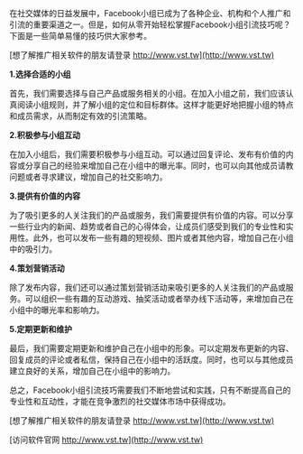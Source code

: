 在社交媒体的日益发展中，Facebook小组已成为了各种企业、机构和个人推广和引流的重要渠道之一。但是，如何从零开始轻松掌握Facebook小组引流技巧呢？下面是一些简单易懂的技巧供大家参考。

[想了解推广相关软件的朋友请登录 http://www.vst.tw](http://www.vst.tw)

**1.选择合适的小组**

首先，我们需要选择与自己产品或服务相关的小组。在加入小组之前，我们应该认真阅读小组规则，并了解小组的定位和目标群体。这样才能更好地把握小组的特点和成员需求，从而制定有效的引流策略。

**2.积极参与小组互动**

在加入小组后，我们需要积极参与小组互动。可以通过回复评论、发布有价值的内容或分享自己的经验来增加自己在小组中的曝光率。同时，也可以向其他成员请教问题或者寻求建议，增加自己的社交影响力。

**3.提供有价值的内容**

为了吸引更多的人关注我们的产品或服务，我们需要提供有价值的内容。可以分享一些行业内的新闻、趋势或者自己的心得体会，让成员们感受到我们的专业性和实用性。此外，也可以发布一些有趣的短视频、图片或者其他内容，增加自己在小组中的吸引力。

**4.策划营销活动**

除了发布内容，我们还可以通过策划营销活动来吸引更多的人关注我们的产品或服务。可以组织一些有趣的互动游戏、抽奖活动或者举办线下活动等，来增加自己在小组中的曝光率和影响力。

**5.定期更新和维护**

最后，我们需要定期更新和维护自己在小组中的形象。可以定期发布更新的内容、回复成员的评论或者私信，保持自己在小组中的活跃度。同时，也可以与其他成员建立良好的关系，增加自己在小组中的影响力。

总之，Facebook小组引流技巧需要我们不断地尝试和实践，只有不断提高自己的专业性和互动性，才能在竞争激烈的社交媒体市场中获得成功。

[想了解推广相关软件的朋友请登录 http://www.vst.tw](http://www.vst.tw)


[访问软件官网 http://www.vst.tw](http://www.vst.tw)
